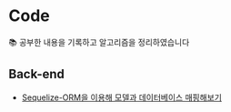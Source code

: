 # Code
📚 공부한 내용을 기록하고 알고리즘을 정리하였습니다

## Back-end
* [Sequelize-ORM을 이용해 모델과 데이터베이스 매핑해보기](https://cheimbus.tistory.com/4)
